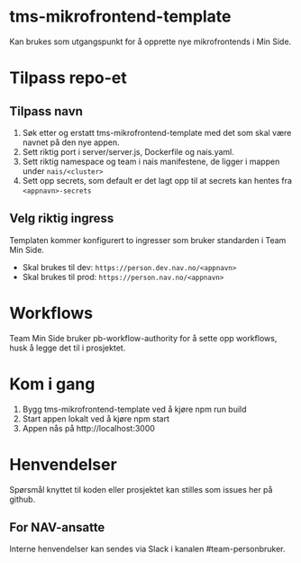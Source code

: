 # tms-mikrofrontend-template
Kan brukes som utgangspunkt for å opprette nye mikrofrontends i Min Side.

# Tilpass repo-et
## Tilpass navn
1. Søk etter og erstatt tms-mikrofrontend-template med det som skal være navnet på den nye appen.
2. Sett riktig port i server/server.js, Dockerfile og nais.yaml.
3. Sett riktig namespace og team i nais manifestene, de ligger i mappen under `nais/<cluster>`
4. Sett opp secrets, som default er det lagt opp til at secrets kan hentes fra `<appnavn>-secrets`

## Velg riktig ingress
Templaten kommer konfigurert to ingresser som bruker standarden i Team Min Side.

* Skal brukes til dev: `https://person.dev.nav.no/<appnavn>`
* Skal brukes til prod: `https://person.nav.no/<appnavn>`

# Workflows
Team Min Side bruker pb-workflow-authority for å sette opp workflows, husk å legge det til i prosjektet.

# Kom i gang
1. Bygg tms-mikrofrontend-template ved å kjøre npm run build
2. Start appen lokalt ved å kjøre npm start
3. Appen nås på http://localhost:3000

# Henvendelser
Spørsmål knyttet til koden eller prosjektet kan stilles som issues her på github.

## For NAV-ansatte
Interne henvendelser kan sendes via Slack i kanalen #team-personbruker.
